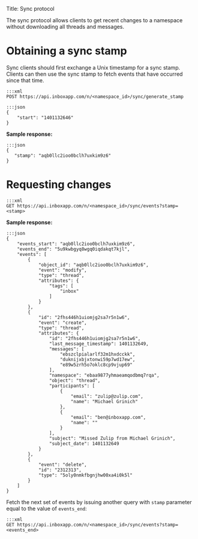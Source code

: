 Title: Sync protocol

The sync protocol allows clients to get recent changes to a namespace without
downloading all threads and messages.


# Obtaining a sync stamp

Sync clients should first exchange a Unix timestamp for a sync stamp. Clients
can then use the sync stamp to fetch events that have occurred since that time.

```
:::xml
POST https://api.inboxapp.com/n/<namespace_id>/sync/generate_stamp
```

```
:::json
{
    "start": "1401132646"
}
```

**Sample response:**

```
:::json
{
   "stamp": "aqb0llc2ioo0bclh7uxkim9z6"
}
```

# Requesting changes

```
:::xml
GET https://api.inboxapp.com/n/<namespace_id>/sync/events?stamp=<stamp>
```

**Sample response:**

```
:::json
{
    "events_start": "aqb0llc2ioo0bclh7uxkim9z6",
    "events_end": "5u9kwbgyq8wgq0iqdakqt7kjl",
    "events": [
        {
            "object_id": "aqb0llc2ioo0bclh7uxkim9z6",
            "event": "modify",
            "type": "thread",
            "attributes": {
                "tags": [
                    "inbox"
                ]
            }
        },
        {
            "id": "2fhs446h1uiomjg2sa7r5n1w6",
            "event": "create",
            "type": "thread",
            "attributes": {
                "id": "2fhs446h1uiomjg2sa7r5n1w6",
                "last_message_timestamp": 1401132649,
                "messages": [
                    "ebszclpialarlf32m1hxdcckk",
                    "duknijxbjxtonwi59p7wd17ew",
                    "e89w5zrh5o7oklc8cp9vjup69"
                ],
                "namespace": "ebaa9877yhmaeamqodbmq7rqa",
                "object": "thread",
                "participants": [
                    {
                        "email": "zulip@zulip.com",
                        "name": "Michael Grinich"
                    },
                    {
                        "email": "ben@inboxapp.com",
                        "name": ""
                    }
                ],
                "subject": "Missed Zulip from Michael Grinich",
                "subject_date": 1401132649
            }
        },
        {
            "event": "delete",
            "id": "2312313",
            "type": "5oly0nmkfbgnjhw00xa4i0k5l"
        }
    ]
}
```

Fetch the next set of events by issuing another query with `stamp` parameter
equal to the value of `events_end`:

```
:::xml
GET https://api.inboxapp.com/n/<namespace_id>/sync/events?stamp=<events_end>
```


